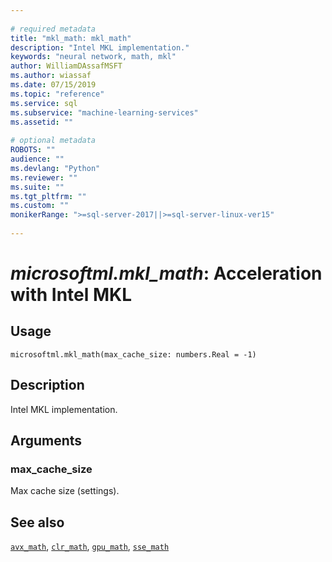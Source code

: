 ```yaml
--- 
 
# required metadata 
title: "mkl_math: mkl_math" 
description: "Intel MKL implementation." 
keywords: "neural network, math, mkl" 
author: WilliamDAssafMSFT
ms.author: wiassaf 
ms.date: 07/15/2019
ms.topic: "reference" 
ms.service: sql
ms.subservice: "machine-learning-services" 
ms.assetid: "" 
 
# optional metadata 
ROBOTS: "" 
audience: "" 
ms.devlang: "Python" 
ms.reviewer: "" 
ms.suite: "" 
ms.tgt_pltfrm: "" 
ms.custom: "" 
monikerRange: ">=sql-server-2017||>=sql-server-linux-ver15"
 
---
```


# *microsoftml.mkl_math*: Acceleration with Intel MKL





## Usage



```
microsoftml.mkl_math(max_cache_size: numbers.Real = -1)
```





## Description

Intel MKL implementation.


## Arguments


### max_cache_size

Max cache size (settings).


## See also

[`avx_math`](avx-math.md),
[`clr_math`](clr-math.md),
[`gpu_math`](gpu-math.md),
[`sse_math`](sse-math.md)
